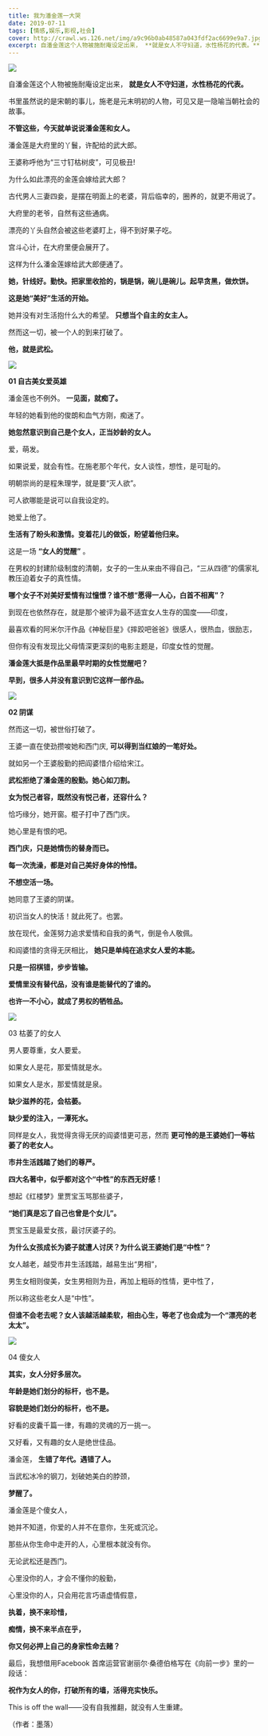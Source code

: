 ```yaml
---
title: 我为潘金莲一大哭
date: 2019-07-11
tags: [情感,娱乐,影视,社会]
cover: http://crawl.ws.126.net/img/a9c96b0ab48587a043fdf2ac6699e9a7.jpg
excerpt: 自潘金莲这个人物被施耐庵设定出来， **就是女人不守妇道，水性杨花的代表。**书里虽然说的
---
```

![](http://crawl.ws.126.net/img/a9c96b0ab48587a043fdf2ac6699e9a7.jpg)  

自潘金莲这个人物被施耐庵设定出来， **就是女人不守妇道，水性杨花的代表。**

书里虽然说的是宋朝的事儿，施老是元末明初的人物，可见又是一隐喻当朝社会的故事。

**不管这些，今天就单说说潘金莲和女人。**

潘金莲是大府里的丫鬟，许配给的武大郎。

王婆称呼他为“三寸钉枯树皮”，可见极丑!

为什么如此漂亮的金莲会嫁给武大郎？

古代男人三妻四妾，是摆在明面上的老婆，背后临幸的，圈养的，就更不用说了。

大府里的老爷，自然有这些通病。

漂亮的丫头自然会被这些老婆盯上，得不到好果子吃。

宫斗心计，在大府里便会展开了。

这样为什么潘金莲嫁给武大郎便通了。

**她，针线好。勤快。把家里收拾的，锅是锅，碗儿是碗儿。起早贪黑，做炊饼。**

**这是她“美好”生活的开始。**

她并没有对生活抱什么大的希望。 **只想当个自主的女主人。**

然而这一切，被一个人的到来打破了。

**他，就是武松。**

![](http://crawl.ws.126.net/img/0fc7f6e7d2a57b0dc6c4562e86d28cea.jpg)  

**01 自古美女爱英雄**

潘金莲也不例外。 **一见面，就痴了。**

年轻的她看到他的俊朗和血气方刚，痴迷了。

**她忽然意识到自己是个女人，正当妙龄的女人。**

爱，萌发。

如果说爱，就会有性。在施老那个年代，女人谈性，想性，是可耻的。

明朝崇尚的是程朱理学，就是要“灭人欲”。

可人欲哪能是说可以自我设定的。

她爱上他了。

**生活有了盼头和激情。变着花儿的做饭，盼望着他归来。**

这是一场 **“女人的觉醒”** 。

在男权的封建阶级制度的清朝，女子的一生从来由不得自己，“三从四德”的儒家礼教压迫着女子的真性情。

**哪个女子不对美好爱情有过憧憬？谁不想“愿得一人心，白首不相离”？**

到现在也依然存在，就是那个被评为最不适宜女人生存的国度——印度，

最喜欢看的阿米尔汗作品《神秘巨星》《摔跤吧爸爸》很感人，很热血，很励志，

但你有没有发现比父母情深更深刻的电影主题是，印度女性的觉醒。

**潘金莲大抵是作品里最早时期的女性觉醒吧？**

**早到，很多人并没有意识到它这样一部作品。**

![](http://crawl.ws.126.net/img/d82064018b14f775f981c154ecf83a83.jpg)  

**02 阴谋**

然而这一切，被世俗打破了。

王婆一直在使劲攒唆她和西门庆, **可以得到当红娘的一笔好处。**

就如另一个王婆殷勤的把阎婆惜介绍给宋江。

**武松拒绝了潘金莲的殷勤。她心如刀割。**

**女为悦己者容，既然没有悦己者，还容什么？**

恰巧缘分，她开窗。棍子打中了西门庆。

她心里是有恨的吧。

**西门庆，只是她情伤的替身而已。**

**每一次洗澡，都是对自己美好身体的怜惜。**

**不想空活一场。**

她同意了王婆的阴谋。

初识当女人的快活！就此死了。也罢。

放在现代，金莲努力追求爱情和自我的勇气，倒是令人敬佩。

和阎婆惜的贪得无厌相比， **她只是单纯在追求女人爱的本能。**

**只是一招棋错，步步皆输。**

**爱情里没有替代品，没有谁是能替代的了谁的。**

**也许一不小心，就成了男权的牺牲品。**

![](http://crawl.ws.126.net/img/42926c13c73bfe01631ce6fa5e5f8fb3.jpg)  

03 枯萎了的女人

男人要尊重，女人要爱。

如果女人是花，那爱情就是水。

如果女人是水，那爱情就是泉。

**缺少滋养的花，会枯萎。**

**缺少爱的注入，一潭死水。**

同样是女人，我觉得贪得无厌的阎婆惜更可恶，然而 **更可怜的是王婆她们一等枯萎了的老女人。**

**市井生活践踏了她们的尊严。**

**四大名著中，似乎都对这个“中性”的东西无好感！**

想起《红楼梦》里贾宝玉骂那些婆子，

**“她们真是忘了自己也曾是个女儿”。**

贾宝玉是最爱女孩，最讨厌婆子的。

**为什么女孩成长为婆子就遭人讨厌？为什么说王婆她们是“中性”？**

女人越老，越受市井生活践踏，越易生出“男相”，

男生女相则俊美，女生男相则为丑，再加上粗砾的性情，更中性了，

所以称这些老女人是“中性”。

**但谁不会老去呢？女人该越活越柔软，相由心生，等老了也会成为一个“漂亮的老太太”。**

![](http://crawl.ws.126.net/img/3b649e4d93a31f849ffb65fdbfac6e21.jpg)  

04 傻女人

**其实，女人分好多层次。**

**年龄是她们划分的标杆，也不是。**

**容貌是她们划分的标杆，也不是。**

好看的皮囊千篇一律，有趣的灵魂的万一挑一。

又好看，又有趣的女人是绝世佳品。

潘金莲， **生错了年代。遇错了人。**

当武松冰冷的钢刀，划破她美白的脖颈，

**梦醒了。**

潘金莲是个傻女人，

她并不知道，你爱的人并不在意你，生死或沉沦。

那些从你生命中走开的人，心里根本就没有你。

无论武松还是西门。

心里没你的人，才会不懂你的殷勤，

心里没你的人，只会用花言巧语虚情假意，

**执着，换不来珍惜，**

**痴情，换不来半点在乎，**

**你又何必押上自己的身家性命去赌？**

最后，我想借用Facebook 首席运营官谢丽尔·桑德伯格写在《向前一步》里的一段话：

**祝作为女人的你，打破所有的墙，活得充实快乐。**

This is off the wall——没有自我推翻，就没有人生重建。

（作者：墨落）

